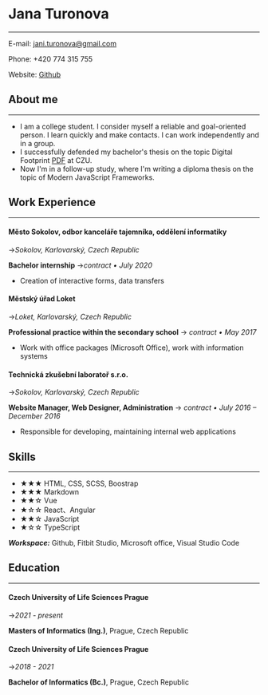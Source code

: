 # **Jana Turonova**
-------------------     
E-mail: jani.turonova@gmail.com

Phone: +420 774 315 755

Website: [Github](https://github.com/Amadikasun)
   
## **About me**
-------------------
- I am a college student. I consider myself a reliable and goal-oriented person. I learn quickly and make contacts. I can work independently and in a group.
- I successfully defended my bachelor's thesis on the topic Digital Footprint [PDF](https://is.czu.cz/zp/portal_zp.pl?prehled=vyhledavani;podrobnosti_zp=271318;zp=271318;download_prace=1) at CZU.
- Now I'm in a follow-up study, where I'm writing a diploma thesis on the topic of Modern JavaScript Frameworks.


## **Work Experience**
-------------------
#### Město Sokolov, odbor kanceláře tajemníka, oddělení informatiky
->_Sokolov, Karlovarský, Czech Republic_

**Bachelor internship**
->_contract • July 2020_

- Creation of interactive forms, data transfers

#### Městský úřad Loket
->_Loket, Karlovarský, Czech Republic_

**Professional practice within the secondary school**
-> _contract • May 2017_

- Work with office packages (Microsoft Office), work with information systems

#### Technická zkušební laboratoř s.r.o.
->_Sokolov, Karlovarský, Czech Republic_

**Website Manager, Web Designer, Administration**
-> _contract • July 2016 – December 2016_

- Responsible for developing, maintaining internal web applications



## **Skills**
-------------------
- ★★★ HTML, CSS, SCSS, Boostrap
- ★★★ Markdown
- ★★☆ Vue
- ★☆☆ React、Angular
- ★★☆ JavaScript
- ★☆☆ TypeScript

***Workspace:*** Github, Fitbit Studio, Microsoft office, Visual Studio Code



## **Education**
-------------------
#### Czech University of Life Sciences Prague 
->_2021 - present_ 
<p> <strong>Masters of Informatics (Ing.)</strong>, Prague, Czech Republic</p>


#### Czech University of Life Sciences Prague 
->_2018 - 2021_ 
<p><strong>Bachelor of Informatics (Bc.)</strong>, Prague, Czech Republic</p> 

